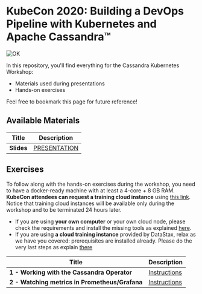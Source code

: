 KubeCon 2020: Building a DevOps Pipeline with Kubernetes and Apache Cassandra™
======================================================

![OK](https://github.com/DataStax-Academy/kubecon-cassandra-workshop/blob/master/3-materials/images/00-screenplay.png?raw=true)

In this repository, you'll find everything for the Cassandra Kubernetes Workshop:
- Materials used during presentations
- Hands-on exercises

Feel free to bookmark this page for future reference!

## Available Materials

| Title  | Description
|---|---|
| **Slides** | [PRESENTATION](3-materials/presentation.pdf) |

## Exercises

To follow along with the hands-on exercises during the workshop, you need to have a docker-ready machine with at least a 4-core + 8 GB RAM. **KubeCon attendees can request a training cloud instance** using [this link](https://kubecon2020.datastaxtraining.com/). Notice that training cloud instances will be available only during the workshop and to be terminated 24 hours later.

* If you are using **your own computer** or your own cloud node, please check the requirements and install the missing tools as explained [here](./0-setup-your-cluster-own).
* If you are using **a cloud training instance** provided by DataStax, relax as we have you covered: prerequisites are installed already. Please do the very last steps as explain [there](./0-setup-your-cluster-datastax)

| Title  | Description
|---|---|
| **1 - Working with the Cassandra Operator** | [Instructions](1-cassandra/README.MD)  |
| **2 - Watching metrics in Prometheus/Grafana** | [Instructions](2-prometheus_grafana/README.MD)  |
